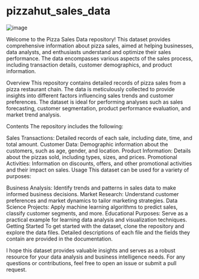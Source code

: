 # pizzahut_sales_data
![image](https://github.com/yuvrajsinghmaurya/pizzahut_sales_data/assets/127769740/1d43b750-275d-4b21-88b9-6adf11e59cf2)

Welcome to the Pizza Sales Data repository! This dataset provides comprehensive information about pizza sales, aimed at helping businesses, data analysts, and enthusiasts understand and optimize their sales performance. The data encompasses various aspects of the sales process, including transaction details, customer demographics, and product information.

Overview
This repository contains detailed records of pizza sales from a pizza restaurant chain. The data is meticulously collected to provide insights into different factors influencing sales trends and customer preferences. The dataset is ideal for performing analyses such as sales forecasting, customer segmentation, product performance evaluation, and market trend analysis.

Contents
The repository includes the following:

Sales Transactions: Detailed records of each sale, including date, time, and total amount.
Customer Data: Demographic information about the customers, such as age, gender, and location.
Product Information: Details about the pizzas sold, including types, sizes, and prices.
Promotional Activities: Information on discounts, offers, and other promotional activities and their impact on sales.
Usage
This dataset can be used for a variety of purposes:

Business Analysis: Identify trends and patterns in sales data to make informed business decisions.
Market Research: Understand customer preferences and market dynamics to tailor marketing strategies.
Data Science Projects: Apply machine learning algorithms to predict sales, classify customer segments, and more.
Educational Purposes: Serve as a practical example for learning data analysis and visualization techniques.
Getting Started
To get started with the dataset, clone the repository and explore the data files. Detailed descriptions of each file and the fields they contain are provided in the documentation.

I hope this dataset provides valuable insights and serves as a robust resource for your data analysis and business intelligence needs. For any questions or contributions, feel free to open an issue or submit a pull request.
